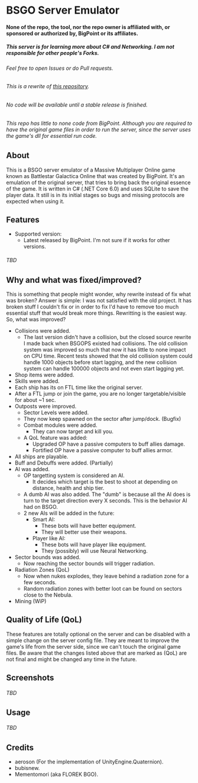 # BSGO Server Emulator

#### None of the repo, the tool, nor the repo owner is affiliated with, or sponsored or authorized by, BigPoint or its affiliates.
##### This server is for learning more about C# and Networking. I am not responsible for other people's Forks.
###### Feel free to open Issues or do Pull requests.
###### This is a rewrite of <a href="https://github.com/victti/BSGO-Private-Server" target="_blank">this repository</a>.
###### No code will be available until a stable release is finished.
###### This repo has little to none code from BigPoint. Although you are required to have the original game files in order to run the server, since the server uses the game's dll for essential run code.

## About
This is a BSGO server emulator of a Massive Multiplayer Online game known as Battlestar Galactica Online that was created by BigPoint. It's an emulation of the original server, that tries to bring back the original essence of the game. It is written in C# (.NET Core 6.0) and uses SQLite to save the player data. It still is in its initial stages so bugs and missing protocols are expected when using it.

## Features
- Supported version:
  - Latest released by BigPoint. I'm not sure if it works for other versions.
###### TBD

## Why and what was fixed/improved?
This is something that people might wonder, why rewrite instead of fix what was broken? Answer is simple: I was not satisfied with the old project. It has broken stuff I couldn't fix or in order to fix I'd have to remove too much essential stuff that would break more things. Rewritting is the easiest way. So, what was improved?
- Collisions were added.
  - The last version didn't have a collision, but the closed source rewrite I made back when BSGOPS existed had collisions. The old collision system was improved so much that now it has little to none impact on CPU time. Recent tests showed that the old collision system could handle 1000 objects before start lagging, and the new collision system can handle 100000 objects and not even start lagging yet.
- Shop items were added.
- Skills were added.
- Each ship has its on FTL time like the original server.
- After a FTL jump or join the game, you are no longer targetable/visible for about ~1 sec.
- Outposts were improved.
  - Sector Levels were added.
  - They now keep spawned on the sector after jump/dock. (Bugfix)
  - Combat modules were added.
    - They can now target and kill you.
  - A QoL feature was added:
    - Upgraded OP have a passive computers to buff allies damage.
    - Fortified OP have a passive computer to buff allies armor.
- All ships are playable.
- Buff and Debuffs were added. (Partially)
- AI was added.
  - OP targetting system is considered an AI.
    - It decides which target is the best to shoot at depending on distance, health and ship tier.
  - A dumb AI was also added. The "dumb" is because all the AI does is turn to the target direction every X seconds. This is the behavior AI had on BSGO.
  - 2 new AIs will be added in the future:
    - Smart AI:
      - These bots will have better equipment.
      - They will better use their weapons.
    - Player like AI:
      - These bots will have player like equipment.
      - They (possibly) will use Neural Networking.
- Sector bounds was added.
  - Now reaching the sector bounds will trigger radiation.
- Radiation Zones (QoL)
  - Now when nukes explodes, they leave behind a radiation zone for a few seconds.
  - Random radiation zones with better loot can be found on sectors close to the Nebula.
- Mining (WiP)

## Quality of Life (QoL)
These features are totally optional on the server and can be disabled with a simple change on the server config file. They are meant to improve the game's life from the server side, since we can't touch the original game files. Be aware that the changes listed above that are marked as (QoL) are not final and might be changed any time in the future.

## Screenshots
###### TBD

## Usage
###### TBD

## Credits
- aeroson (For the implementation of UnityEngine.Quaternion).
- bubisnew.
- Mementomori (aka FLOREK BGO).
